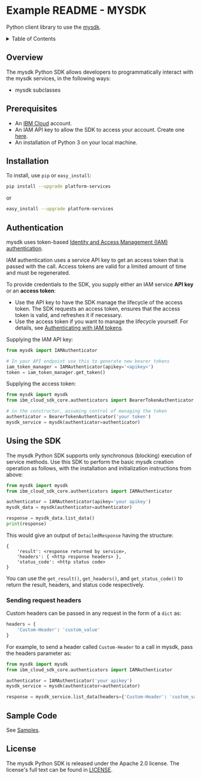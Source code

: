 # Example README - MYSDK

Python client library to use the [mysdk](mysdk-service-link-documention).

<details>
<summary>Table of Contents</summary>

* [Overview](#overview)
* [Prerequisites](#prerequisites)
* [Installation](#installation)
* [Authentication](#authentication)
* [Usage](#using-the-sdk)
* [Sample Code](#sample-code)
* [License](#license)

</details>

## Overview

The mysdk Python SDK allows developers to programmatically interact with the mysdk services, in the following ways:

* mysdk subclasses

## Prerequisites

[ibm-cloud-onboarding]: https://cloud.ibm.com/registration?target=%2Fdeveloper%2Fwatson&

* An [IBM Cloud][ibm-cloud-onboarding] account.
* An IAM API key to allow the SDK to access your account. Create one [here](https://cloud.ibm.com/iam/apikeys).
* An installation of Python 3 on your local machine.

## Installation

To install, use `pip` or `easy_install`:

```bash
pip install --upgrade platform-services
```

or

```bash
easy_install --upgrade platform-services
```

## Authentication

mysdk uses token-based [Identity and Access Management (IAM) authentication](https://cloud.ibm.com/docs/iam?topic=iam-getstarted).

IAM authentication uses a service API key to get an access token that is passed with the call.
Access tokens are valid for a limited amount of time and must be regenerated.

To provide credentials to the SDK, you supply either an IAM service **API key** or an **access token**:

- Use the API key to have the SDK manage the lifecycle of the access token. The SDK requests an access token, ensures that the access token is valid, and refreshes it if necessary.
- Use the access token if you want to manage the lifecycle yourself. For details, see [Authenticating with IAM tokens](https://cloud.ibm.com/docs/services/watson/getting-started-iam.html).


Supplying the IAM API key:

```python
from mysdk import IAMAuthenticator

# In your API endpoint use this to generate new bearer tokens
iam_token_manager = IAMAuthenticator(apikey='<apikey>')
token = iam_token_manager.get_token()
```

Supplying the access token:

```python
from mysdk import mysdk
from ibm_cloud_sdk_core.authenticators import BearerTokenAuthenticator

# in the constructor, assuming control of managing the token
authenticator = BearerTokenAuthenticator('your token')
mysdk_service = mysdk(authenticator=authenticator)
```

## Using the SDK

The mysdk Python SDK supports only synchronous (blocking) execution of service methods.  Use this SDK to perform the basic mysdk creation operation as follows, with the installation and initialization instructions from above:

```python
from mysdk import mysdk
from ibm_cloud_sdk_core.authenticators import IAMAuthenticator

authenticator = IAMAuthenticator(apikey='your apikey')
mysdk_data = mysdk(authenticator=authenticator)

response = mysdk_data.list_data()
print(response)
```

This would give an output of `DetailedResponse` having the structure:

```
{
    'result': <response returned by service>,
    'headers': { <http response headers> },
    'status_code': <http status code>
}
```

You can use the `get_result()`, `get_headers()`, and `get_status_code()` to return the result, headers, and status code respectively.

### Sending request headers

Custom headers can be passed in any request in the form of a `dict` as:
```python
headers = {
    'Custom-Header': 'custom_value'
}
```
For example, to send a header called `Custom-Header` to a call in mysdk, pass the headers parameter as:

```python
from mysdk import mysdk
from ibm_cloud_sdk_core.authenticators import IAMAuthenticator

authenticator = IAMAuthenticator('your apikey')
mysdk_service = mysdk(authenticator=authenticator)

response = mysdk_service.list_data(headers={'Custom-Header': 'custom_value'}).get_result()
```

## Sample Code

See [Samples](Samples).

## License

The mysdk Python SDK is released under the Apache 2.0 license. The license's full text can be found in [LICENSE](LICENSE).
